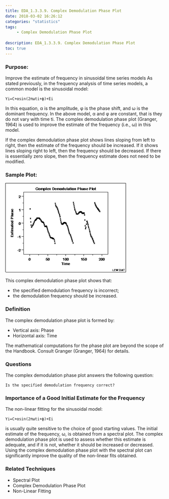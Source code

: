 ```yaml
---
title: EDA_1.3.3.9. Complex Demodulation Phase Plot
date: 2018-03-02 16:26:12
categories: "statistics"
tags:
     - Complex Demodulation Phase Plot

description: EDA_1.3.3.9. Complex Demodulation Phase Plot
toc: true
---
```

### Purpose:
Improve the estimate of frequency in sinusoidal time series models
As stated previously, in the frequency analysis of time series models, a common model is the sinusoidal model:

	Yi=C+αsin(2πωti+ϕ)+Ei

In this equation, α is the amplitude, φ is the phase shift, and ω is the dominant frequency. In the above model, α and φ are constant, that is they do not vary with time ti.
The complex demodulation phase plot (Granger, 1964) is used to improve the estimate of the frequency (i.e., ω) in this model.

If the complex demodulation phase plot shows lines sloping from left to right, then the estimate of the frequency should be increased. If it shows lines sloping right to left, then the frequency should be decreased. If there is essentially zero slope, then the frequency estimate does not need to be modified.

### Sample Plot:
![](assets/EDA/cdphasep.gif)

This complex demodulation phase plot shows that:
* the specified demodulation frequency is incorrect;
* the demodulation frequency should be increased.

### Definition
The complex demodulation phase plot is formed by:
* Vertical axis: Phase
* Horizontal axis: Time

The mathematical computations for the phase plot are beyond the scope of the Handbook. Consult Granger (Granger, 1964) for details.

### Questions
The complex demodulation phase plot answers the following question:

	Is the specified demodulation frequency correct?

### Importance of a Good Initial Estimate for the Frequency
The non-linear fitting for the sinusoidal model:

	Yi=C+αsin(2πωti+ϕ)+Ei

is usually quite sensitive to the choice of good starting values. The initial estimate of the frequency, ω, is obtained from a spectral plot. The complex demodulation phase plot is used to assess whether this estimate is adequate, and if it is not, whether it should be increased or decreased. Using the complex demodulation phase plot with the spectral plot can significantly improve the quality of the non-linear fits obtained.

### Related Techniques
* Spectral Plot
* Complex Demodulation Phase Plot
* Non-Linear Fitting
